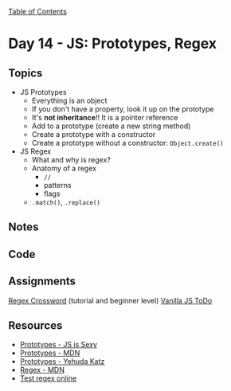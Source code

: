 [Table of Contents](/README.md)

# Day 14 - JS: Prototypes, Regex

## Topics
* JS Prototypes
  * Everything is an object
  * If you don't have a property, look it up on the prototype
  * It's **not inheritance**!! It is a pointer reference
  * Add to a prototype (create a new string method)
  * Create a prototype with a constructor
  * Create a prototype without a constructor: `Object.create()`
* JS Regex
  * What and why is regex?
  * Anatomy of a regex
    * `//`
    * patterns
    * flags
  * `.match()`, `.replace()`

## Notes
<!-- More detailed notes from class, including whiteboard photos etc -->

## Code
<!-- Make sure to update the XX in the folder name if you uncomment this block-->
<!-- [Code we wrote in class today](https://github.com/TIY-Austin-Front-End-Engineering/Curriculum/tree/feb2016/notes/day-14/code) -->

## Assignments
[Regex Crossword](https://regexcrossword.com/) (tutorial and beginner level)
[Vanilla JS ToDo](https://online.theironyard.com/library/paths/115/units/378/assignments/1271)

## Resources
* [Prototypes - JS is Sexy](http://javascriptissexy.com/javascript-prototype-in-plain-detailed-language/)
* [Prototypes - MDN](https://developer.mozilla.org/en-US/docs/Web/JavaScript/Inheritance_and_the_prototype_chain)
* [Prototypes - Yehuda Katz](http://yehudakatz.com/2011/08/12/understanding-prototypes-in-javascript/)
* [Regex - MDN](https://developer.mozilla.org/en-US/docs/Web/JavaScript/Guide/Regular_Expressions)
* [Test regex online](https://regex101.com/)
